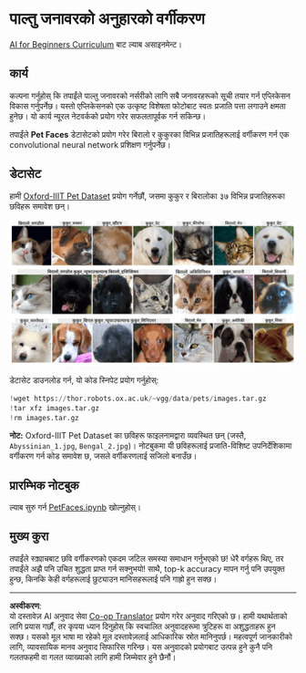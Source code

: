 <!--
CO_OP_TRANSLATOR_METADATA:
{
  "original_hash": "b70fcf7fcee862990f848c679090943f",
  "translation_date": "2025-10-03T14:53:58+00:00",
  "source_file": "lessons/4-ComputerVision/07-ConvNets/lab/README.md",
  "language_code": "ne"
}
-->
# पाल्तु जनावरको अनुहारको वर्गीकरण

[AI for Beginners Curriculum](https://github.com/microsoft/ai-for-beginners) बाट ल्याब असाइनमेन्ट।

## कार्य

कल्पना गर्नुहोस् कि तपाईंले पाल्तु जनावरको नर्सरीको लागि सबै जनावरहरूको सूची तयार गर्न एप्लिकेसन विकास गर्नुपर्नेछ। यस्तो एप्लिकेसनको एक उत्कृष्ट विशेषता फोटोबाट स्वतः प्रजाति पत्ता लगाउने क्षमता हुनेछ। यो कार्य न्यूरल नेटवर्कको प्रयोग गरेर सफलतापूर्वक गर्न सकिन्छ।

तपाईंले **Pet Faces** डेटासेटको प्रयोग गरेर बिरालो र कुकुरका विभिन्न प्रजातिहरूलाई वर्गीकरण गर्न एक convolutional neural network प्रशिक्षण गर्नुपर्नेछ।

## डेटासेट

हामी [Oxford-IIIT Pet Dataset](https://www.robots.ox.ac.uk/~vgg/data/pets/) प्रयोग गर्नेछौं, जसमा कुकुर र बिरालोका ३७ विभिन्न प्रजातिहरूका छविहरू समावेश छन्।

![हामीले प्रयोग गर्ने डेटासेट](../../../../../../translated_images/data.50b2a9d5484bdbf0f52f5765b381cec9efe2bd296a98f007f90bedb6ac67f2a8.ne.png)

डेटासेट डाउनलोड गर्न, यो कोड स्निपेट प्रयोग गर्नुहोस्:

```python
!wget https://thor.robots.ox.ac.uk/~vgg/data/pets/images.tar.gz
!tar xfz images.tar.gz
!rm images.tar.gz
```

**नोट:** Oxford-IIIT Pet Dataset का छविहरू फाइलनामद्वारा व्यवस्थित छन् (जस्तै, `Abyssinian_1.jpg`, `Bengal_2.jpg`)। नोटबुकमा यी छविहरूलाई प्रजाति-विशिष्ट उपनिर्देशिकामा वर्गीकरण गर्न कोड समावेश छ, जसले वर्गीकरणलाई सजिलो बनाउँछ।

## प्रारम्भिक नोटबुक

ल्याब सुरु गर्न [PetFaces.ipynb](PetFaces.ipynb) खोल्नुहोस्।

## मुख्य कुरा

तपाईंले स्क्र्याचबाट छवि वर्गीकरणको एकदम जटिल समस्या समाधान गर्नुभएको छ! धेरै वर्गहरू थिए, तर तपाईंले अझै पनि उचित शुद्धता प्राप्त गर्न सक्नुभयो! साथै, top-k accuracy मापन गर्नु पनि उपयुक्त हुन्छ, किनकि केही वर्गहरूलाई छुट्याउन मानिसहरूलाई पनि गाह्रो हुन सक्छ।

---

**अस्वीकरण**:  
यो दस्तावेज़ AI अनुवाद सेवा [Co-op Translator](https://github.com/Azure/co-op-translator) प्रयोग गरेर अनुवाद गरिएको छ। हामी यथार्थताको लागि प्रयास गर्छौं, तर कृपया ध्यान दिनुहोस् कि स्वचालित अनुवादहरूमा त्रुटिहरू वा अशुद्धताहरू हुन सक्छ। यसको मूल भाषा मा रहेको मूल दस्तावेज़लाई आधिकारिक स्रोत मानिनुपर्छ। महत्वपूर्ण जानकारीको लागि, व्यावसायिक मानव अनुवाद सिफारिस गरिन्छ। यस अनुवादको प्रयोगबाट उत्पन्न हुने कुनै पनि गलतफहमी वा गलत व्याख्याको लागि हामी जिम्मेवार हुने छैनौं।